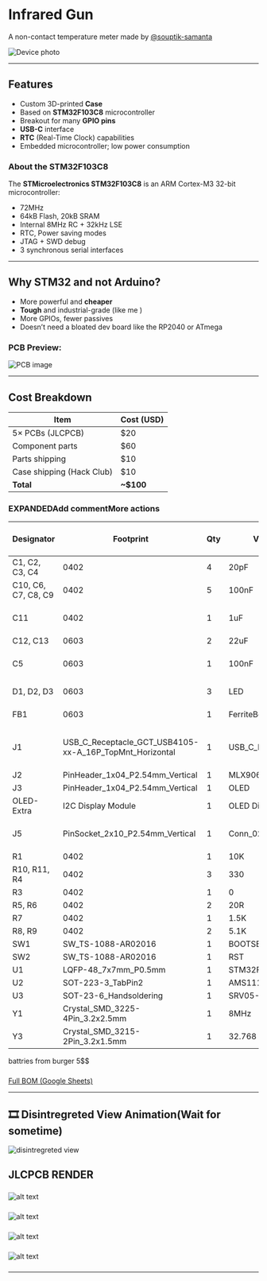 # Infrared Gun 
A non-contact temperature meter made by [@souptik-samanta](https://github.com/souptik-samanta/)

![Device photo](./img/img2/image-6.png)

---

## Features
- Custom 3D-printed **Case**
- Based on **STM32F103C8** microcontroller
- Breakout for many **GPIO pins**
- **USB-C** interface
- **RTC** (Real-Time Clock) capabilities
- Embedded microcontroller; low power consumption

### About the STM32F103C8
The **STMicroelectronics STM32F103C8** is an ARM Cortex-M3 32-bit microcontroller:
- 72MHz
- 64kB Flash, 20kB SRAM
- Internal 8MHz RC + 32kHz LSE
- RTC, Power saving modes
- JTAG + SWD debug
- 3 synchronous serial interfaces

---

## Why STM32 and not Arduino?
- More powerful and **cheaper**
- **Tough** and industrial-grade (like me )
- More GPIOs, fewer passives
- Doesn’t need a bloated dev board like the RP2040 or ATmega

### PCB Preview:
![PCB image](./img/img2/image-7.png)

---

## Cost Breakdown

| Item                        | Cost (USD)  |
|-----------------------------|-------------|
| 5× PCBs (JLCPCB)            | $20         |
| Component parts             | $60         |
| Parts shipping              | $10         |
| Case shipping (Hack Club)  | $10         |
| **Total**                   | **~$100**    |

### EXPANDEDAdd commentMore actions
| Designator           | Footprint                                                       | Qty | Value              | LCSC Part # | Price ($) | Notes                      |
|----------------------|------------------------------------------------------------------|-----|---------------------|-------------|-----------|----------------------------|
| C1, C2, C3, C4       | 0402                                                             | 4   | 20pF               |             | 0.11      | Total: 49.55              |
| C10, C6, C7, C8, C9  | 0402                                                             | 5   | 100nF              |             | 0.32      | Shipping: $10             |
| C11                  | 0402                                                             | 1   | 1uF                |             | 0.24      | SO: $58, CSAE: $10        |
| C12, C13             | 0603                                                             | 2   | 22uF               |             | 3.63      | SO: $70                   |
| C5                   | 0603                                                             | 1   | 100nF              |             | 0.25      | PCB Shipping: $20         |
| D1, D2, D3           | 0603                                                             | 3   | LED                |             | 0.50      | SO: $100                   |
| FB1                  | 0603                                                             | 1   | FerriteBead_Small  |             | 0.70      | And misc costs            |
| J1                   | USB_C_Receptacle_GCT_USB4105-xx-A_16P_TopMnt_Horizontal         | 1   | USB_C_Receptacle   |             | 0.90      | Note: Price may increase  |
| J2                   | PinHeader_1x04_P2.54mm_Vertical                                 | 1   | MLX90614           |             | 15.00     |                            |
| J3                   | PinHeader_1x04_P2.54mm_Vertical                                 | 1   | OLED               |             | 3.00      |                            |
| OLED-Extra           | I2C Display Module                                               | 1   | OLED Display        |             | 2.00      |           |
| J5                   | PinSocket_2x10_P2.54mm_Vertical                                 | 1   | Conn_02x10         |             | 5.00      | Final Total: $98          |
| R1                   | 0402                                                             | 1   | 10K                |             | 0.30      |                            |
| R10, R11, R4         | 0402                                                             | 3   | 330                |             | 0.50      |                            |
| R3                   | 0402                                                             | 1   | 0                  |             | 1.00      |                            |
| R5, R6               | 0402                                                             | 2   | 20R                |             | 0.50      |                            |
| R7                   | 0402                                                             | 1   | 1.5K               |             | 0.70      |                            |
| R8, R9               | 0402                                                             | 2   | 5.1K               |             | 0.90      |                            |
| SW1                  | SW_TS-1088-AR02016                                               | 1   | BOOTSEL            |             | 1.00      |                            |
| SW2                  | SW_TS-1088-AR02016                                               | 1   | RST                |             | 1.00      |                            |
| U1                   | LQFP-48_7x7mm_P0.5mm                                             | 1   | STM32F103C8Tx      |             | 8.00      |                            |
| U2                   | SOT-223-3_TabPin2                                                | 1   | AMS1117-3.3        |             | 1.00      |                            |
| U3                   | SOT-23-6_Handsoldering                                           | 1   | SRV05-4            |             | 1.00      |                            |
| Y1                   | Crystal_SMD_3225-4Pin_3.2x2.5mm                                  | 1   | 8MHz               |             | 0.80      |                            |
| Y3                   | Crystal_SMD_3215-2Pin_3.2x1.5mm                                  | 1   | 32.768            |             | 1.20      |                            |
battries from burger 5$$
###

[Full BOM (Google Sheets)](https://docs.google.com/spreadsheets/d/1CJmj2ZeR5zD6k4xkK5MPgWyc9Sze1-qekb7O28ZE8Ps/edit?usp=sharing)

---

## 🎞️ Disintregreted View Animation(Wait for sometime)


![ disintregreted view](./img/img2/animation%20v2.gif) 

## JLCPCB RENDER

###

![alt text](<./img/img2/sm_red_bottom (1).png>)

###


###

![alt text](./img/img2/sm_red_top.png)

###


###

![alt text](./img/img2/sm_white_top.png)

###


###

![alt text](./img/img2/sm_white_bottom.png)

###
---

